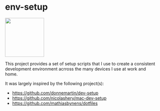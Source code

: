 # env-setup

<img src="https://cdn.pixabay.com/photo/2012/05/04/10/57/gear-47203_960_720.png" width="128px"/>

This project provides a set of setup scripts that I use to create a consistent development environment acrross the many devices I use at work and home.

It was largely inspired by the following project(s): 

* <https://github.com/donnemartin/dev-setup>
* <https://github.com/nicolashery/mac-dev-setup>
* <https://github.com/mathiasbynens/dotfiles>

